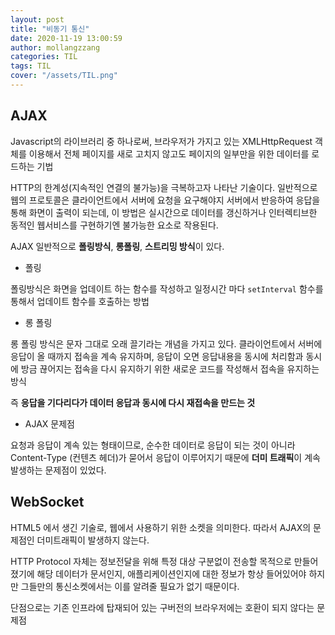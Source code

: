 ```yaml
---
layout: post
title: "비동기 통신"
date: 2020-11-19 13:00:59
author: mollangzzang
categories: TIL
tags: TIL
cover: "/assets/TIL.png"
---
```


## AJAX

Javascript의 라이브러리 중 하나로써, 브라우저가 가지고 있는 XMLHttpRequest 객체를 이용해서 전체 페이지를 새로 고치지 않고도 페이지의 일부만을 위한 데이터를 로드하는 기법

HTTP의 한계성(지속적인 연결의 불가능)을 극복하고자 나타난 기술이다.
일반적으로 웹의 프로토콜은 클라이언트에서 서버에 요청을 요구해야지 서버에서 반응하여 응답을 통해 화면이 출력이 되는데, 이 방법은 실시간으로 데이터를 갱신하거나 인터렉티브한 동적인 웹서비스를 구현하기엔 불가능한 요소로 작용된다.

AJAX 일반적으로 **폴링방식**, **롱폴링**, **스트리밍 방식**이 있다.

- 폴링

폴링방식은 화면을 업데이트 하는 함수를 작성하고 일정시간 마다 `setInterval` 함수를 통해서 업데이트 함수를 호출하는 방법

- 롱 폴링

롱 폴링 방식은 문자 그대로 오래 끌기라는 개념을 가지고 있다. 클라이언트에서 서버에 응답이 올 때까지 접속을 계속 유지하며, 응답이 오면 응답내용을 동시에 처리함과 동시에 방금 끊어지는 접속을 다시 유지하기 위한 새로운 코드를 작성해서 접속을 유지하는 방식

즉 **응답을 기다리다가 데이터 응답과 동시에 다시 재접속을 만드는 것**

- AJAX 문제점

요청과 응답이 계속 있는 형태이므로, 순수한 데이터로 응답이 되는 것이 아니라 Content-Type (컨텐츠 헤더)가 묻어서 응답이 이루어지기 때문에 **더미 트래픽**이 계속 발생하는 문제점이 있었다.

## WebSocket

HTML5 에서 생긴 기술로, 웹에서 사용하기 위한 소켓을 의미한다. 따라서 AJAX의 문제점인 더미트래픽이 발생하지 않는다.

HTTP Protocol 자체는 정보전달을 위해 특정 대상 구분없이 전송할 목적으로 만들어졌기에 해당 데이터가 문서인지, 애플리케이션인지에 대한 정보가 항상 들어있어야 하지만 그들만의 통신소켓에서는 이를 알려줄 필요가 없기 때문이다.

단점으로는 기존 인프라에 탑재되어 있는 구버전의 브라우저에는 호환이 되지 않다는 문제점
